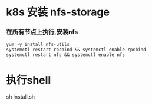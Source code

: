 # k8s 安装 nfs-storage
### 在所有节点上执行,安装nfs

```shell
yum -y install nfs-utils
systemctl restart rpcbind && systemctl enable rpcbind
systemctl restart nfs && systemctl enable nfs
```

# 执行shell
sh install.sh
